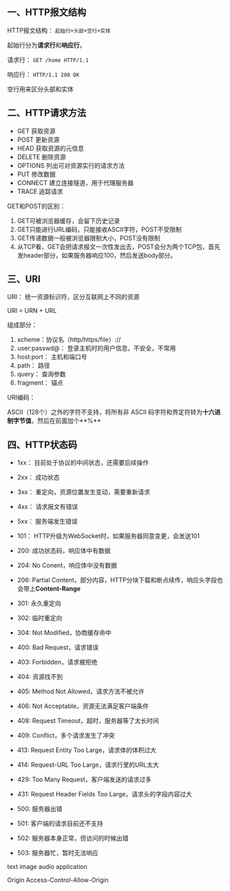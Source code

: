 ## 一、HTTP报文结构
HTTP报文结构：
`起始行+头部+空行+实体`

起始行分为**请求行**和**响应行**。

请求行：
`GET /home HTTP/1.1`

响应行：
`HTTP/1.1 200 OK`

空行用来区分头部和实体

## 二、HTTP请求方法
- GET   获取资源
- POST  更新资源
- HEAD  获取资源的元信息
- DELETE  删除资源
- OPTIONS 列出可对资源实行的请求方法
- PUT   修改数据
- CONNECT 建立连接隧道，用于代理服务器
- TRACE 追踪请求

GET和POST的区别：
1. GET可被浏览器缓存，会留下历史记录
2. GET只能进行URL编码，只能接收ASCII字符，POST不受限制
3. GET传递数据一般被浏览器限制大小，POST没有限制
4. 从TCP看，GET会把请求报文一次性发出去，POST会分为两个TCP包，首先发header部分，如果服务器响应100，然后发送body部分。

## 三、URI
URI： 统一资源标识符，区分互联网上不同的资源

URI = URN + URL

组成部分：
1. scheme：协议名（http/https/file）://
2. user:passwd@： 登录主机时的用户信息，不安全，不常用
3. host:port： 主机和端口号
4. path： 路径
5. query： 查询参数
6. fragment： 锚点

URI编码：

ASCII（128个）之外的字符不支持，将所有非 ASCII 码字符和界定符转为**十六进制字节值**，然后在前面加个**%**

## 四、HTTP状态码
- 1xx： 目前处于协议的中间状态，还需要后续操作
- 2xx： 成功状态
- 3xx： 重定向，资源位置发生变动，需要重新请求
- 4xx： 请求报文有错误
- 5xx： 服务端发生错误


- 101： HTTP升级为WebSocket时，如果服务器同意变更，会发送101
- 200: 成功状态码，响应体中有数据
- 204: No Conent，响应体中没有数据
- 206: Partial Content，部分内容，HTTP分块下载和断点续传，响应头字段也会带上**Content-Range**
- 301: 永久重定向
- 302: 临时重定向
- 304: Not Modified，协商缓存命中
- 400: Bad Request，请求错误
- 403: Forbidden，请求被拒绝
- 404: 资源找不到
- 405: Method Not Allowed，请求方法不被允许
- 406: Not Acceptable，资源无法满足客户端条件
- 408: Request Timeout，超时，服务器等了太长时间
- 409: Conflict，多个请求发生了冲突
- 413: Request Entity Too Large，请求体的体积过大
- 414: Request-URL Too Large，请求行里的URL太大
- 429: Too Many Request，客户端发送的请求过多
- 431: Request Header Fields Too Large，请求头的字段内容过大
- 500: 服务器出错
- 501: 客户端的请求目前还不支持
- 502: 服务器本身正常，但访问的时候出错
- 503: 服务器忙，暂时无法响应

text
image
audio
application

Origin
Access-Control-Allow-Origin

